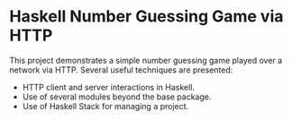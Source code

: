 # Haskell Number Guessing Game via HTTP

This project demonstrates a simple number guessing game played over a network
via HTTP. Several useful techniques are presented:

* HTTP client and server interactions in Haskell.
* Use of several modules beyond the base package.
* Use of Haskell Stack for managing a project.

